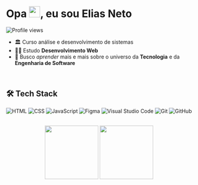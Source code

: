 
# Opa <img src="https://raw.githubusercontent.com/kaueMarques/kaueMarques/master/hi.gif" height="30px">, eu sou Elias Neto

<img src="https://komarev.com/ghpvc/?username=Elias-Neto&color=blue" alt="Profile views"/>

- 🏛 Curso análise e desenvolvimento de sistemas
- 👨‍💻 Estudo **Desenvolvimento Web** 
- 🚀 Busco *aprender* mais e mais sobre o universo da **Tecnologia** e da **Engenharia de Software**

<br>

## 🛠 Tech Stack

![HTML](https://img.shields.io/badge/-HTML-05122A?style=flat&logo=HTML5)
![CSS](https://img.shields.io/badge/-CSS-05122A?style=flat&logo=CSS3&logoColor=1572B6)
![JavaScript](https://img.shields.io/badge/-JavaScript-05122A?style=flat&logo=JAVASCRIPT&logoColor=EFD81D)
![Figma](https://img.shields.io/badge/-Figma-05122A?style=flat&logo=FIGMA)
![Visual Studio Code](https://img.shields.io/badge/-Visual%20Studio%20Code-05122A?style=flat&logo=visual-studio-code&logoColor=007ACC)
![Git](https://img.shields.io/badge/-Git-05122A?style=flat&logo=git)
![GitHub](https://img.shields.io/badge/-GitHub-05122A?style=flat&logo=github)

<br>

<div align="center">
  <img height="145em" src="https://github-readme-stats.vercel.app/api?username=Elias-Neto&show_icons=true&theme=github_dark&include_all_commits=true&count_private=false"/>
  <img height="145em" src="https://github-readme-stats.vercel.app/api/top-langs/?username=Elias-Neto&layout=compact&langs_count=7&theme=github_dark"/>
</div>
  
